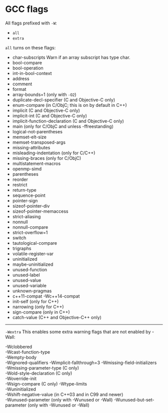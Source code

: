 # GCC flags

All flags prefixed with `-W`:

- `all`
- `extra`


`all` turns on these flags:

- char-subscripts Warn if an array subscript has type char.
- bool-compare
- bool-operation
- int-in-bool-context
- address
- comment
- format
- array-bounds=1 (only with `-O2`)
- duplicate-decl-specifier (C and Objective-C only)
- enum-compare (in C/ObjC; this is on by default in C++)
- implicit (C and Objective-C only)
- implicit-int (C and Objective-C only)
- implicit-function-declaration (C and Objective-C only)
- main (only for C/ObjC and unless -ffreestanding)
- logical-not-parentheses
- memset-elt-size
- memset-transposed-args
- missing-attributes
- misleading-indentation (only for C/C++)
- missing-braces (only for C/ObjC)
- multistatement-macros
- openmp-simd
- parentheses
- reorder
- restrict
- return-type
- sequence-point
- pointer-sign
- sizeof-pointer-div
- sizeof-pointer-memaccess
- strict-aliasing
- nonnull
- nonnull-compare
- strict-overflow=1
- switch
- tautological-compare
- trigraphs
- volatile-register-var
- uninitialized
- maybe-uninitialized
- unused-function
- unused-label
- unused-value
- unused-variable
- unknown-pragmas
- c++11-compat  -Wc++14-compat
- init-self (only for C++) 
- narrowing (only for C++)  
- sign-compare (only in C++)  
- catch-value (C++ and Objective-C++ only)  


---

`-Wextra`
This enables some extra warning flags that are not enabled by -Wall:

-Wclobbered  
-Wcast-function-type  
-Wempty-body  
-Wignored-qualifiers 
-Wimplicit-fallthrough=3 
-Wmissing-field-initializers  
-Wmissing-parameter-type (C only)  
-Wold-style-declaration (C only)  
-Woverride-init  
-Wsign-compare (C only) 
-Wtype-limits  
-Wuninitialized  
-Wshift-negative-value (in C++03 and in C99 and newer)  
-Wunused-parameter (only with -Wunused or -Wall) 
-Wunused-but-set-parameter (only with -Wunused or -Wall)  